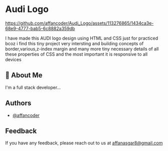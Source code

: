 
# Audi Logo



https://github.com/affancoder/Audi_Logo/assets/113276865/1434ca3e-68e9-4777-bab5-6c8882a359db


I have made this AUDI logo design using HTML and CSS just for practiced bcoz i find this tiny project very intersting and building concepts of border,various,z-index margin and many more tiny necessary details of all these properties of CSS and the most important it is responsive to all devices 


## 🚀 About Me
I'm a full stack developer...

## Authors

- [@affancoder](https://github.com/affancoder)


## Feedback

If you have any feedback, please reach out to us at affanasgar8@gmail.com


